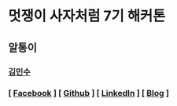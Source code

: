 # 멋쟁이 사자처럼 7기 해커톤

## 알통이

###  [김민수](https://github.com/alstn2468)
### [ [Facebook](https://www.facebook.com/profile.php?id=100003769223078) ] [ [Github](https://github.com/alstn2468) ] [ [LinkedIn](https://www.linkedin.com/in/minsu-kim-336289160/) ] [ [Blog](https://alstn2468.github.io/) ]<br/>

